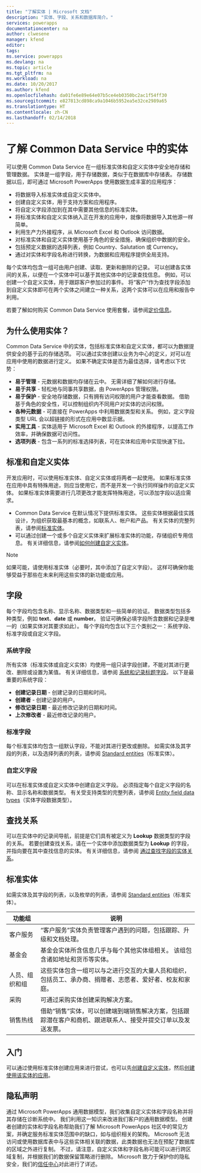 ```yaml
---
title: "了解实体 | Microsoft 文档"
description: "实体、字段、关系和数据库简介。"
services: powerapps
documentationcenter: na
author: clwesene
manager: kfend
editor: 
tags: 
ms.service: powerapps
ms.devlang: na
ms.topic: article
ms.tgt_pltfrm: na
ms.workload: na
ms.date: 10/20/2017
ms.author: kfend
ms.openlocfilehash: da01fe6e89e64e07b5ce4eb0350bc2ac1f54ff30
ms.sourcegitcommit: e827813cd898ca9a1046b5952ea5e32ce2989a65
ms.translationtype: HT
ms.contentlocale: zh-CN
ms.lasthandoff: 02/14/2018
---
```

# <a name="understand-entities-in-the-common-data-service"></a>了解 Common Data Service 中的实体

可以使用 Common Data Service 在一组标准实体和自定义实体中安全地存储和管理数据。 实体是一组字段，用于存储数据，类似于在数据库中存储表。 存储数据以后，即可通过 Microsoft PowerApps 使用数据生成丰富的应用程序：

* 将数据导入标准实体或自定义实体中。
* 创建自定义实体，用于支持方案和应用程序。
* 将自定义字段添加到在其中需要其他信息的标准实体。
* 将标准实体和自定义实体纳入正在开发的应用中，就像将数据导入其他源一样简单。
* 利用生产力外接程序，从 Microsoft Excel 和 Outlook 访问数据。
* 对标准实体和自定义实体使用基于角色的安全措施，确保组织中数据的安全。
* 包括预定义数据的选择列表，例如 Country、Salutation 或 Currency。
* 通过对实体和字段名称进行转换，为数据和应用程序提供全局支持。

每个实体均包含一组可由用户创建、读取、更新和删除的记录。 可以创建各实体间的关系，以便在一个实体中可以基于其他实体中的记录查找信息。 例如，可以创建一个自定义实体，用于跟踪客户参加过的事件。 将“客户”作为查找字段添加到自定义实体即可在两个实体之间建立一种关系，这两个实体可以在应用和报告中利用。

若要了解如何购买 Common Data Service 使用套餐，请参阅[定价信息](pricing-billing-skus.md)。

## <a name="why-use-entities"></a>为什么使用实体？
Common Data Service 中的实体，包括标准实体和自定义实体，都可以为数据提供安全的基于云的存储选项。 可以通过实体创建以业务为中心的定义，对可以在应用中使用的数据进行定义。 如果不确定实体是否为最佳选择，请考虑以下优势：

* **易于管理** - 元数据和数据均存储在云中。 无需详细了解如何进行存储。
* **易于共享** - 轻松地与同事共享数据，由 PowerApps 管理权限。
* **易于保护** - 安全地存储数据，只有拥有访问权限的用户才能查看数据。 借助基于角色的安全性，可以控制组织内不同用户对实体的访问权限。
* **各种元数据** - 可直接在 PowerApps 中利用数据类型和关系。 例如，定义字段类型 URL 会以超链接的形式在应用中数显示据。
* **实用工具** - 实体适用于 Microsoft Excel 和 Outlook 的外接程序，以提高工作效率，并确保数据可访问性。
* **选项列表** - 包含一系列的标准选择列表，可在实体和应用中实现快速下拉。

## <a name="standard-and-custom-entities"></a>标准和自定义实体
开发应用时，可以使用标准实体、自定义实体或将两者一起使用。 如果标准实体在应用中具有特殊用途，则应当使用它，而不是开发一个执行同样操作的自定义实体。 如果标准实体需要进行几项更改才能发挥特殊用途，可以添加字段以适应需求。

* Common Data Service 在默认情况下提供标准实体。 这些实体根据最佳实践设计，为组织获取最基本的概念，如联系人、帐户和产品。 有关实体的完整列表，请参阅[标准实体](data-platform-intro.md#standard-entities)。
* 可以通过创建一个或多个自定义实体来扩展标准实体的功能，存储组织专用信息。 有关详细信息，请参阅[如何创建自定义实体](data-platform-create-entity.md)。

> [!NOTE]
> 如果可能，请使用标准实体（必要时，其中添加了自定义字段）。 这样可确保你能够受益于那些在未来利用这些实体的新功能或应用。


## <a name="fields"></a>字段
每个字段均包含名称、显示名称、数据类型和一些简单的验证。 数据类型包括多种类型，例如 **text**、**date** 或 **number**。 验证可确保必填字段所含数据和记录是唯一的（如果实体对其要求如此）。 每个字段均包含以下三个类别之一：系统字段、标准字段或自定义字段。

### <a name="system-fields"></a>系统字段
所有实体（标准实体或自定义实体）均使用一组只读字段创建，不能对其进行更改、删除或设置为某值。 有关详细信息，请参阅 [系统和记录标题字段](data-platform-create-entity.md#system-fields-and-the-record-title-field)。 以下是最重要的系统字段：

* **创建记录日期** - 创建记录的日期和时间。
* **创建者** - 创建记录的用户。
* **修改记录日期** - 最近修改记录的日期和时间。
* **上次修改者** - 最近修改记录的用户。

### <a name="standard-fields"></a>标准字段
每个标准实体均包含一组默认字段，不能对其进行更改或删除。 如需实体及其字段的列表，以及选择列表的列表，请参阅 [Standard entities](https://docs.microsoft.com/common-data-service/entity-reference/standard-entities)（标准实体）。

### <a name="custom-fields"></a>自定义字段
可以在标准实体或自定义实体中创建自定义字段。 必须指定每个自定义字段的名称、显示名称和数据类型。 有关受支持类型的完整列表，请参阅 [Entity field data types](https://docs.microsoft.com/common-data-service/entity-reference/field-data-types)（实体字段数据类型）。

## <a name="lookup-relationships"></a>查找关系
可以在实体中的记录间导航，前提是它们具有被定义为 **Lookup** 数据类型的字段的关系。 若要创建查找关系，请在一个实体中添加数据类型为 **Lookup** 的字段，并指向要在其中查找信息的实体。 有关详细信息，请参阅 [通过查找字段的实体关系](data-platform-entity-lookup.md)。

## <a name="standard-entities"></a>标准实体
如需实体及其字段的列表，以及枚举的列表，请参阅 [Standard entities](https://docs.microsoft.com/common-data-service/entity-reference/standard-entities)（标准实体）。

| 功能组 | 说明 |
| --- | --- |
| 客户服务 |“客户服务”实体负责管理客户遇到的问题，包括跟踪、升级和文档处理。 |
| 基金会 |基金会实体所含信息几乎与每个其他实体组相关。 该组包含诸如地址和货币等实体。 |
| 人员、组织和组 |这些实体包含一组可以与之进行交互的大量人员和组织，包括员工、承办商、捐赠者、志愿者、爱好者、校友和家庭。 |
| 采购 |可通过采购实体创建采购解决方案。 |
| 销售热线 |借助“销售”实体，可以创建端到端销售解决方案，包括跟踪潜在客户和商机、跟进联系人、接受并提交订单以及发送发票。 |

## <a name="get-started"></a>入门
可以通过使用标准实体创建应用来进行尝试，也可以先[创建自定义实体](data-platform-create-entity.md)，然后[创建使用该实体的应用](data-platform-create-app.md)。

<!--TODO - Add Link for Standard entity app - Template? -->

## <a name="privacy-notice"></a>隐私声明
通过 Microsoft PowerApps 通用数据模型，我们收集自定义实体和字段名称并将其存储在诊断系统中。  我们利用这一知识来改进我们客户的通用数据模型。 创建者创建的实体和字段名称帮助我们了解 Microsoft PowerApps 社区中的常见方案，并确定服务标准实体范围中的缺口，如与组织相关的架构。 Microsoft 无法访问或使用数据库表中与这些实体相关联的数据，此类数据也无法在预配了数据库的区域之外进行复制。 不过，请注意，自定义实体和字段名称可能可以进行跨区域复制，并根据我们的数据保留策略进行删除。 Microsoft 致力于保护你的隐私安全，我们的[信任中心](https://www.microsoft.com/trustcenter/Privacy/default.aspx)对此进行了详述。

